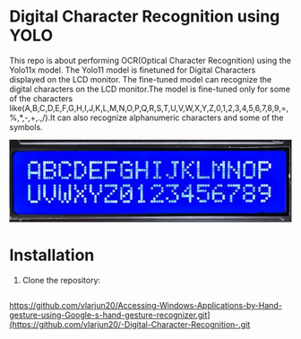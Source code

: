 # Digital Character Recognition using YOLO
This repo is about performing OCR(Optical Character Recognition) using the Yolo11x model. The Yolo11 model is finetuned for Digital Characters displayed on the LCD monitor.
The fine-tuned model can recognize the digital characters on the LCD monitor.The model is fine-tuned only for some of the characters like(A,B,C,D,E,F,G,H,I,J,K,L,M,N,O,P,Q,R,S,T,U,V,W,X,Y,Z,0,1,2,3,4,5,6,7,8,9,=,%,*,-,+,.,/).It can also recognize alphanumeric characters and some of the symbols.

![DIGITAL LCD DISPLAY](https://github.com/vlarjun20/-Digital-Character-Recognition-/blob/main/train/images/0d3801a3-WhatsApp_Image_2024-11-27_at_13.38.15-transformed_copy_3.jpeg?raw=true)


# Installation
1. Clone the repository:
   ```bash
  https://github.com/vlarjun20/Accessing-Windows-Applications-by-Hand-gesture-using-Google-s-hand-gesture-recognizer.git](https://github.com/vlarjun20/-Digital-Character-Recognition-.git
